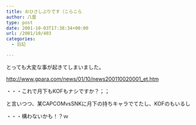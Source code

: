 ```yaml
---
title: おひさしぶりです（こらこら
author: 八雲
type: post
date: 2001-10-03T17:38:34+00:00
url: /2001/10/403
categories:
  - 日記

---
```

とっても大変な事が起きてしまいました。

http://www.gpara.com/news/01/10/news200110020001_et.htm

・・・これで月下もKOFもナシですか？；；

と言いつつ、某CAPCOMvsSNKに月下の持ちキャラでてたし、KOFのもいるし
  
・・・構わないかも！？ｗ